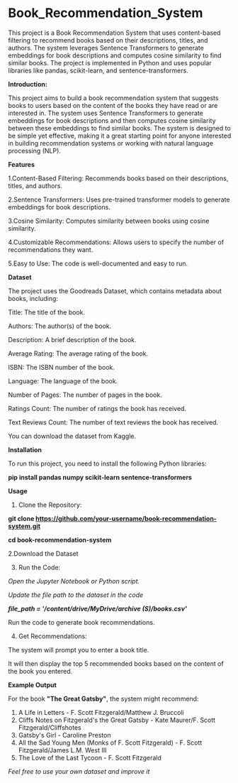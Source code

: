 # Book_Recommendation_System

This project is a Book Recommendation System that uses content-based filtering to recommend books based on their descriptions, titles, and authors. The system leverages Sentence Transformers to generate embeddings for book descriptions and computes cosine similarity to find similar books. The project is implemented in Python and uses popular libraries like pandas, scikit-learn, and sentence-transformers.

**Introduction:**

This project aims to build a book recommendation system that suggests books to users based on the content of the books they have read or are interested in. The system uses Sentence Transformers to generate embeddings for book descriptions and then computes cosine similarity between these embeddings to find similar books.
The system is designed to be simple yet effective, making it a great starting point for anyone interested in building recommendation systems or working with natural language processing (NLP).


**Features**

1.Content-Based Filtering: Recommends books based on their descriptions, titles, and authors.

2.Sentence Transformers: Uses pre-trained transformer models to generate embeddings for book descriptions.

3.Cosine Similarity: Computes similarity between books using cosine similarity.

4.Customizable Recommendations: Allows users to specify the number of recommendations they want.

5.Easy to Use: The code is well-documented and easy to run.



**Dataset**


The project uses the Goodreads Dataset, which contains metadata about books, including:

Title: The title of the book.

Authors: The author(s) of the book.

Description: A brief description of the book.

Average Rating: The average rating of the book.

ISBN: The ISBN number of the book.

Language: The language of the book.

Number of Pages: The number of pages in the book.

Ratings Count: The number of ratings the book has received.

Text Reviews Count: The number of text reviews the book has received.

You can download the dataset from Kaggle.


**Installation**

To run this project, you need to install the following Python libraries:

**pip install pandas numpy scikit-learn sentence-transformers**


**Usage**

1. Clone the Repository:

**git clone https://github.com/your-username/book-recommendation-system.git**

**cd book-recommendation-system**

2.Download the Dataset

3. Run the Code:

_Open the Jupyter Notebook or Python script._

*Update the file path to the dataset in the code*

***file_path = '/content/drive/MyDrive/archive (S)/books.csv'***

Run the code to generate book recommendations.

4. Get Recommendations:

The system will prompt you to enter a book title.

It will then display the top 5 recommended books based on the content of the book you entered.

**Example Output**

For the book **"The Great Gatsby"**, the system might recommend:

1. A Life in Letters - F. Scott Fitzgerald/Matthew J. Bruccoli
2. Cliffs Notes on Fitzgerald's the Great Gatsby - Kate Maurer/F. Scott Fitzgerald/Cliffshotes
3. Gatsby's Girl - Caroline Preston
4. All the Sad Young Men (Monks of F. Scott Fitzgerald) - F. Scott Fitzgerald/James L.M. West III
5. The Love of the Last Tycoon - F. Scott Fitzgerald


*Feel free to use your own dataset and improve it*
